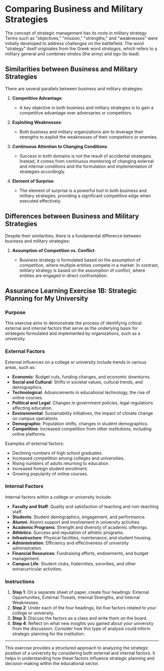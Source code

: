 # Comparing Business and Military Strategies

The concept of strategic management has its roots in military strategy. Terms such as "objectives," "mission," "strengths," and "weaknesses" were initially developed to address challenges on the battlefield. The word "strategy" itself originates from the Greek word *strategos*, which refers to a military general and combines *stratos* (the army) and *ago* (to lead).

## Similarities between Business and Military Strategies

There are several parallels between business and military strategies:

1. **Competitive Advantage**:

   - A key objective in both business and military strategies is to gain a competitive advantage over adversaries or competitors.

2. **Exploiting Weaknesses**:

   - Both business and military organizations aim to leverage their strengths to exploit the weaknesses of their competitors or enemies.

3. **Continuous Attention to Changing Conditions**:

   - Success in both domains is not the result of accidental strategies. Instead, it comes from continuous monitoring of changing external and internal conditions and the formulation and implementation of strategies accordingly.

4. **Element of Surprise**:

   - The element of surprise is a powerful tool in both business and military strategies, providing a significant competitive edge when executed effectively.

## Differences between Business and Military Strategies

Despite their similarities, there is a fundamental difference between business and military strategies:

1. **Assumption of Competition vs. Conflict**:

   - Business strategy is formulated based on the assumption of competition, where multiple entities compete in a market. In contrast, military strategy is based on the assumption of conflict, where entities are engaged in direct confrontation.

## Assurance Learning Exercise 1B: Strategic Planning for My University

### Purpose

This exercise aims to demonstrate the process of identifying critical external and internal factors that serve as the underlying basis for strategies formulated and implemented by organizations, such as a university.

### External Factors

External influences on a college or university include trends in various areas, such as:

- **Economic**: Budget cuts, funding changes, and economic downturns.
- **Social and Cultural**: Shifts in societal values, cultural trends, and demographics.
- **Technological**: Advancements in educational technology, the rise of online courses.
- **Political and Legal**: Changes in government policies, legal regulations affecting education.
- **Environmental**: Sustainability initiatives, the impact of climate change on campus operations.
- **Demographic**: Population shifts, changes in student demographics.
- **Competitive**: Increased competition from other institutions, including online platforms.

Examples of external factors:

- Declining numbers of high school graduates.
- Increased competition among colleges and universities.
- Rising numbers of adults returning to education.
- Increased foreign student enrollment.
- Growing popularity of online courses.

### Internal Factors

Internal factors within a college or university include:

- **Faculty and Staff**: Quality and satisfaction of teaching and non-teaching staff.
- **Students**: Student demographics, engagement, and performance.
- **Alumni**: Alumni support and involvement in university activities.
- **Academic Programs**: Strength and diversity of academic offerings.
- **Athletics**: Success and reputation of athletic programs.
- **Infrastructure**: Physical facilities, maintenance, and student housing.
- **Administration**: Efficiency and effectiveness of university administration.
- **Financial Resources**: Fundraising efforts, endowments, and budget management.
- **Campus Life**: Student clubs, fraternities, sororities, and other extracurricular activities.

### Instructions

1. **Step 1**: On a separate sheet of paper, create four headings: External Opportunities, External Threats, Internal Strengths, and Internal Weaknesses.
2. **Step 2**: Under each of the four headings, list five factors related to your college or university.
3. **Step 3**: Discuss the factors as a class and write them on the board.
4. **Step 4**: Reflect on what new insights you gained about your university from the discussion. Consider how this type of analysis could inform strategic planning for the institution.

---

This exercise provides a structured approach to analyzing the strategic position of a university by considering both external and internal factors. It helps in understanding how these factors influence strategic planning and decision-making within the educational sector.
